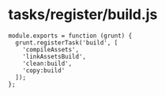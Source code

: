 # tasks/register/build.js


<docmeta name="displayName" value="build.js">

```
module.exports = function (grunt) {
  grunt.registerTask('build', [
    'compileAssets',
    'linkAssetsBuild',
    'clean:build',
    'copy:build'
  ]);
};

```
